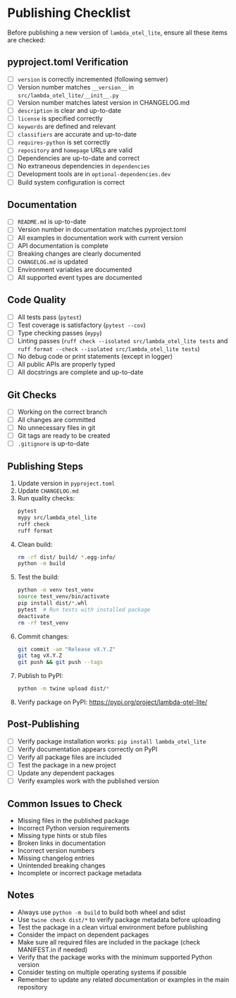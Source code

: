 # Publishing Checklist

Before publishing a new version of `lambda_otel_lite`, ensure all these items are checked:

## pyproject.toml Verification
- [ ] `version` is correctly incremented (following semver)
- [ ] Version number matches `__version__` in `src/lambda_otel_lite/__init__.py`
- [ ] Version number matches latest version in CHANGELOG.md
- [ ] `description` is clear and up-to-date
- [ ] `license` is specified correctly
- [ ] `keywords` are defined and relevant
- [ ] `classifiers` are accurate and up-to-date
- [ ] `requires-python` is set correctly
- [ ] `repository` and `homepage` URLs are valid
- [ ] Dependencies are up-to-date and correct
- [ ] No extraneous dependencies in `dependencies`
- [ ] Development tools are in `optional-dependencies.dev`
- [ ] Build system configuration is correct

## Documentation
- [ ] `README.md` is up-to-date
- [ ] Version number in documentation matches pyproject.toml
- [ ] All examples in documentation work with current version
- [ ] API documentation is complete
- [ ] Breaking changes are clearly documented
- [ ] `CHANGELOG.md` is updated
- [ ] Environment variables are documented
- [ ] All supported event types are documented

## Code Quality
- [ ] All tests pass (`pytest`)
- [ ] Test coverage is satisfactory (`pytest --cov`)
- [ ] Type checking passes (`mypy`)
- [ ] Linting passes (`ruff check --isolated src/lambda_otel_lite tests` and `ruff format --check --isolated src/lambda_otel_lite tests`)
- [ ] No debug code or print statements (except in logger)
- [ ] All public APIs are properly typed
- [ ] All docstrings are complete and up-to-date

## Git Checks
- [ ] Working on the correct branch
- [ ] All changes are committed
- [ ] No unnecessary files in git
- [ ] Git tags are ready to be created
- [ ] `.gitignore` is up-to-date

## Publishing Steps
1. Update version in `pyproject.toml`
2. Update `CHANGELOG.md`
3. Run quality checks:
   ```bash
   pytest
   mypy src/lambda_otel_lite
   ruff check
   ruff format
   ```
4. Clean build:
   ```bash
   rm -rf dist/ build/ *.egg-info/
   python -m build
   ```
5. Test the build:
   ```bash
   python -m venv test_venv
   source test_venv/bin/activate
   pip install dist/*.whl
   pytest  # Run tests with installed package
   deactivate
   rm -rf test_venv
   ```
6. Commit changes:
   ```bash
   git commit -am "Release vX.Y.Z"
   git tag vX.Y.Z
   git push && git push --tags
   ```
7. Publish to PyPI:
   ```bash
   python -m twine upload dist/*
   ```
8. Verify package on PyPI: https://pypi.org/project/lambda-otel-lite/

## Post-Publishing
- [ ] Verify package installation works: `pip install lambda_otel_lite`
- [ ] Verify documentation appears correctly on PyPI
- [ ] Verify all package files are included
- [ ] Test the package in a new project
- [ ] Update any dependent packages
- [ ] Verify examples work with the published version

## Common Issues to Check
- Missing files in the published package
- Incorrect Python version requirements
- Missing type hints or stub files
- Broken links in documentation
- Incorrect version numbers
- Missing changelog entries
- Unintended breaking changes
- Incomplete or incorrect package metadata

## Notes
- Always use `python -m build` to build both wheel and sdist
- Use `twine check dist/*` to verify package metadata before uploading
- Test the package in a clean virtual environment before publishing
- Consider the impact on dependent packages
- Make sure all required files are included in the package (check MANIFEST.in if needed)
- Verify that the package works with the minimum supported Python version
- Consider testing on multiple operating systems if possible
- Remember to update any related documentation or examples in the main repository 
